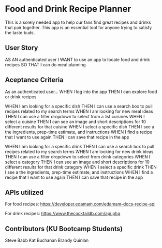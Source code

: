 # Food and Drink Recipe Planner
This is a sorely needed app to help our fans find great recipes and drinks that pair together.  This app is an essential tool for anyone trying to satisfy the taste buds.

## User Story
AS AN authenticated user
I WANT to use an app to locate food and drink recipes
SO THAT I can do meal planning

## Aceptance Criteria
As an authenticated user...
WHEN I log into the app
THEN I can explore food or drink recipes

WHEN I am looking for a specific dish
THEN I can use a search box to pull recipes related to my search terms
WHEN I am looking for new meal ideas
THEN I can use a filter dropdown to select from a list cuisines
WHEN I select a cuisine
THEN I can see an image and short descriptions for 10 different results for that cuisine
WHEN I select a specific dish
THEN I see a the ingredients, prep-time estimate, and instructions
WHEN I find a recipe that I want to use again
THEN I can save that recipe in the app

WHEN I am looking for a specific drink
THEN I can use a search box to pull recipes related to my search terms
WHEN I am looking for new drink ideas
THEN I can use a filter dropdown to select from drink categories
WHEN I select a category
THEN I can see an image and short descriptions for 10 different results for that drink category
WHEN I select a specific drink
THEN I see a the ingredients, prep-time estimate, and instructions
WHEN I find a recipe that I want to use again
THEN I can save that recipe in the app

## APIs utilized
For food recipes:
https://developer.edamam.com/edamam-docs-recipe-api

For drink recipes:
https://www.thecocktaildb.com/api.php

## Contributors (KU Bootcamp Students)
Steve Babb
Kat Buchanan
Brandy Quinlan
